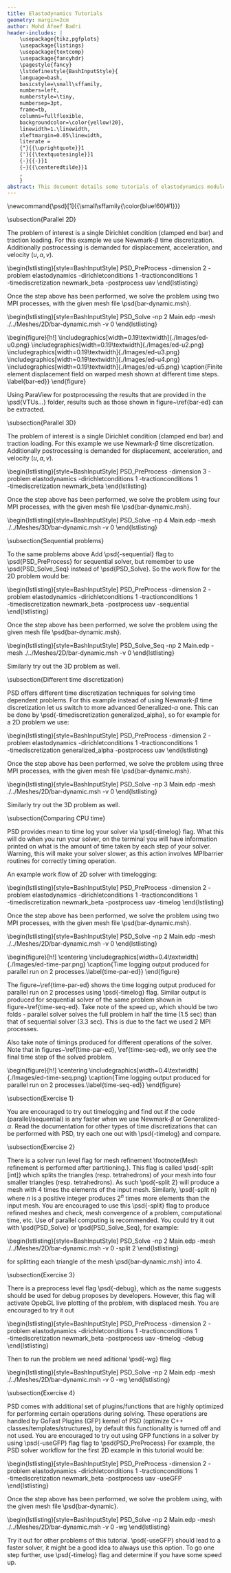 ```yaml
---
title: Elastodynamics Tutorials
geometry: margin=2cm
author: Mohd Afeef Badri
header-includes: |
    \usepackage{tikz,pgfplots}
    \usepackage{listings}
    \usepackage{textcomp}
    \usepackage{fancyhdr}
    \pagestyle{fancy}
    \lstdefinestyle{BashInputStyle}{
	language=bash,
	basicstyle=\small\sffamily,
	numbers=left,
	numberstyle=\tiny,
	numbersep=3pt,
	frame=tb,
	columns=fullflexible,
	backgroundcolor=\color{yellow!20},
	linewidth=1.\linewidth,
	xleftmargin=0.05\linewidth,
	literate =
	{"}{{\uprightquote}}1
	{'}{{\textquotesingle}}1
	{-}{{-}}1
	{~}{{\centeredtilde}}1
	,
    }
abstract: This document details some tutorials of elastodynamics module of PSD. These tutorials are not verbose, but does instead give a kick start to users/developers for using PSD's elastodynamics module.
---
```


\newcommand{\psd}[1]{{\small\sffamily{\color{blue!60}#1}}}

\subsection{Parallel 2D}

The problem of interest is a single Dirichlet condition (clamped end bar) and traction loading. For this example we use Newmark-$\beta$ time discretization. Additionally postrocessing is demanded for displacement, acceleration, and velocity ($u,a,v$).

\begin{lstlisting}[style=BashInputStyle]
PSD_PreProcess -dimension 2 -problem elastodynamics -dirichletconditions 1 -tractionconditions 1 \
-timediscretization newmark_beta -postprocess uav
\end{lstlisting}

Once the step above has been performed, we solve the problem using two MPI processes, with the given mesh file \psd{bar-dynamic.msh}.

\begin{lstlisting}[style=BashInputStyle]
PSD_Solve -np 2 Main.edp -mesh ./../Meshes/2D/bar-dynamic.msh -v 0
\end{lstlisting}

\begin{figure}[h!]
\includegraphics[width=0.19\textwidth]{./Images/ed-u0.png}
\includegraphics[width=0.19\textwidth]{./Images/ed-u2.png}
\includegraphics[width=0.19\textwidth]{./Images/ed-u3.png}
\includegraphics[width=0.19\textwidth]{./Images/ed-u4.png}
\includegraphics[width=0.19\textwidth]{./Images/ed-u5.png}
\caption{Finite element displacement field on warped mesh shown at different time steps. \label{bar-ed}}
\end{figure}

Using ParaView for postprocessing the results that are provided in the \psd{VTUs...} folder, results such as those shown in figure~\ref{bar-ed} can be extracted.

\subsection{Parallel 3D}

The problem of interest is a single Dirichlet condition (clamped end bar) and traction loading. For this example we use Newmark-$\beta$ time discretization. Additionally postrocessing is demanded for displacement, acceleration, and velocity ($u,a,v$).

\begin{lstlisting}[style=BashInputStyle]
PSD_PreProcess -dimension 3 -problem elastodynamics -dirichletconditions 1 -tractionconditions 1 \
-timediscretization newmark_beta
\end{lstlisting}

Once the step above has been performed, we solve the problem using four MPI processes, with the given mesh file \psd{bar-dynamic.msh}.

\begin{lstlisting}[style=BashInputStyle]
PSD_Solve -np 4 Main.edp -mesh ./../Meshes/3D/bar-dynamic.msh -v 0
\end{lstlisting}


\subsection{Sequential problems}

To the same problems above Add \psd{-sequential} flag to \psd{PSD\_PreProcess} for sequential solver, but remember to use \psd{PSD\_Solve\_Seq} instead of \psd{PSD\_Solve}. So the work flow for the 2D problem would be:

\begin{lstlisting}[style=BashInputStyle]
PSD_PreProcess -dimension 2 -problem elastodynamics -dirichletconditions 1 -tractionconditions 1 \
-timediscretization newmark_beta -postprocess uav -sequential
\end{lstlisting}

Once the step above has been performed, we solve the problem using the given mesh file \psd{bar-dynamic.msh}.

\begin{lstlisting}[style=BashInputStyle]
PSD_Solve_Seq -np 2 Main.edp -mesh ./../Meshes/2D/bar-dynamic.msh -v 0
\end{lstlisting}

Similarly try out the 3D problem as well.

\subsection{Different time discretization}

PSD offers different time discretization techniques for solving time dependent problems. For this example instead of using Newmark-$\beta$ time  discretization let us switch to more advanced Generalized-$\alpha$ one. This can be done by \psd{-timediscretization generalized\_alpha}, so for example for a 2D problem we use:

\begin{lstlisting}[style=BashInputStyle]
PSD_PreProcess -dimension 2 -problem elastodynamics -dirichletconditions 1 -tractionconditions 1 \
-timediscretization generalized_alpha -postprocess uav
\end{lstlisting}

Once the step above has been performed, we solve the problem using three MPI processes, with the given mesh file \psd{bar-dynamic.msh}.

\begin{lstlisting}[style=BashInputStyle]
PSD_Solve -np 3 Main.edp -mesh ./../Meshes/2D/bar-dynamic.msh -v 0
\end{lstlisting}

Similarly try out the 3D problem as well.

\subsection{Comparing CPU time}

PSD provides mean to time log your solver via \psd{-timelog} flag. What this will do when you run your solver, on the terminal you will have information printed on what is the amount of time taken by each step of your solver. Warning, this will make your solver slower, as this action involves MPIbarrier routines for correctly timing operation.

An example work flow of 2D solver with timelogging:

\begin{lstlisting}[style=BashInputStyle]
PSD_PreProcess -dimension 2 -problem elastodynamics -dirichletconditions 1 -tractionconditions 1 \
-timediscretization newmark_beta -postprocess uav -timelog
\end{lstlisting}

Once the step above has been performed, we solve the problem using two MPI processes, with the given mesh file \psd{bar-dynamic.msh}.

\begin{lstlisting}[style=BashInputStyle]
PSD_Solve -np 2 Main.edp -mesh ./../Meshes/2D/bar-dynamic.msh -v 0
\end{lstlisting}


\begin{figure}[h!]
\centering
\includegraphics[width=0.4\textwidth]{./Images/ed-time-par.png}
\caption{Time logging output produced for parallel run on 2 processes.\label{time-par-ed}}
\end{figure}

The figure~\ref{time-par-ed} shows the time logging output produced for parallel run on 2 processes using \psd{-timelog} flag. Similar output is produced for sequential solver of the same problem shown in figure~\ref{time-seq-ed}. Take note of the speed up, which should be two folds - parallel solver solves the full problem in half the time (1.5 sec) than that of sequential solver (3.3 sec). This is due to the fact we used 2 MPI processes.

Also take note of timings produced for different operations of the solver. Note that in figures~\ref{time-par-ed}, \ref{time-seq-ed}, we only see the final time step of the solved problem.

\begin{figure}[h!]
\centering
\includegraphics[width=0.4\textwidth]{./Images/ed-time-seq.png}
\caption{Time logging output produced for parallel run on 2 processes.\label{time-seq-ed}}
\end{figure}

\subsection{Exercise 1}

You are encouraged to try out timelogging and find out if the code (parallel/sequential) is any faster when we use Newmark-$\beta$ or Generalized-$\alpha$. Read the documentation for other types of time discretizations that can be performed with PSD, try each one out with \psd{-timelog} and compare.

\subsection{Exercise  2}

There is a solver run level flag for mesh refinement \footnote{Mesh refinement is performed after partitioning.}. This flag is called \psd{-split [int]} which splits the triangles (resp. tetrahedrons) of your mesh into  four smaller  triangles (resp. tetrahedrons). As such \psd{-split 2} will produce a mesh with 4 times the elements of the input mesh. Similarly, \psd{-split n} where $n$ is a positive integer produces $2^n$ times more elements than the input mesh. You are encouraged to use this \psd{-split} flag to produce refined meshes and check, mesh convergence of a problem, computational time, etc. Use of parallel computing is recommended. You could try it out with \psd{PSD\_Solve} or \psd{PSD\_Solve\_Seq}, for example:

\begin{lstlisting}[style=BashInputStyle]
PSD_Solve -np 2 Main.edp -mesh ./../Meshes/2D/bar-dynamic.msh -v 0 -split 2
\end{lstlisting}

for splitting each triangle of the mesh  \psd{bar-dynamic.msh} into 4.


\subsection{Exercise  3}

There is a preprocess level flag \psd{-debug}, which as the name suggests should be used for debug proposes by developers. However, this flag will activate OpebGL live plotting of the problem, with displaced mesh. You are encouraged to try it out

\begin{lstlisting}[style=BashInputStyle]
PSD_PreProcess -dimension 2 -problem elastodynamics -dirichletconditions 1 -tractionconditions 1 \
-timediscretization newmark_beta -postprocess uav -timelog -debug
\end{lstlisting}

Then to run the problem we need aditional \psd{-wg} flag

\begin{lstlisting}[style=BashInputStyle]
PSD_Solve -np 2 Main.edp -mesh ./../Meshes/2D/bar-dynamic.msh -v 0 -wg
\end{lstlisting}

\subsection{Exercise  4}

PSD comes with additional set of plugins/functions that are highly optimized for performing certain operations during solving. These operations are handled by GoFast Plugins (GFP) kernel of PSD (optimize C++ classes/templates/structures), by default this functionality is turned off and not used. You are encouraged to try out using GFP functions in a solver by using \psd{-useGFP} flag flag to \psd{PSD\_PreProcess} For example, the PSD solver workflow for the first 2D example in this tutorial would be:

\begin{lstlisting}[style=BashInputStyle]
PSD_PreProcess -dimension 2 -problem elastodynamics -dirichletconditions 1 -tractionconditions 1 \
-timediscretization newmark_beta -postprocess uav -useGFP
\end{lstlisting}

Once the step above has been performed, we solve the problem using, with the given mesh file \psd{bar-dynamic}.

\begin{lstlisting}[style=BashInputStyle]
PSD_Solve -np 2 Main.edp -mesh ./../Meshes/2D/bar-dynamic.msh -v 0 -wg
\end{lstlisting}

Try it out for other problems of this tutorial. \psd{-useGFP} should lead to a faster solver, it might be a good idea to always use this option. To go one step further, use \psd{-timelog} flag and determine if you have some speed up.

